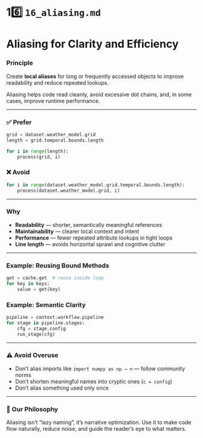 # 16️⃣ `16_aliasing.md`

# Aliasing for Clarity and Efficiency

### Principle
Create **local aliases** for long or frequently accessed objects to improve readability and reduce repeated lookups.

Aliasing helps code read cleanly, avoid excessive dot chains, and, in some cases, improve runtime performance.

---

### ✅ Prefer

```python
grid = dataset.weather_model.grid
length = grid.temporal.bounds.length

for i in range(length):
    process(grid, i)
````

### ❌ Avoid

```python
for i in range(dataset.weather_model.grid.temporal.bounds.length):
    process(dataset.weather_model.grid, i)
```

---

### Why

* **Readability** — shorter, semantically meaningful references
* **Maintainability** — clearer local context and intent
* **Performance** — fewer repeated attribute lookups in tight loops
* **Line length** — avoids horizontal sprawl and cognitive clutter

---

### Example: Reusing Bound Methods

```python
get = cache.get  # reuse inside loop
for key in keys:
    value = get(key)
```

### Example: Semantic Clarity

```python
pipeline = context.workflow.pipeline
for stage in pipeline.stages:
    cfg = stage.config
    run_stage(cfg)
```

---

### ⚠️ Avoid Overuse

* Don’t alias imports like `import numpy as np → n` — follow community norms
* Don’t shorten meaningful names into cryptic ones (`c = config`)
* Don’t alias something used only once

---

### 🤝 Our Philosophy

Aliasing isn’t “lazy naming”, it’s narrative optimization.
Use it to make code flow naturally, reduce noise, and guide the reader’s eye to what matters.

